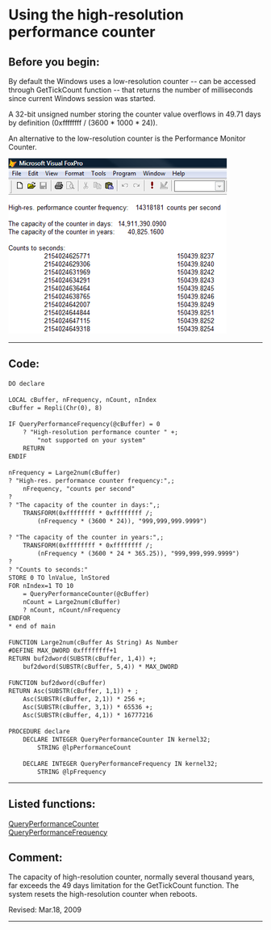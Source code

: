 <link rel="stylesheet" type="text/css" href="../css/win32api.css">  
<link rel="stylesheet" href="https://cdnjs.cloudflare.com/ajax/libs/font-awesome/4.7.0/css/font-awesome.min.css">

# Using the high-resolution performance counter

## Before you begin:
By default the Windows uses a low-resolution counter -- can be accessed through GetTickCount function -- that returns the number of milliseconds since current Windows session was started.   

A 32-bit unsigned number storing the counter value overflows in 49.71 days by definition (0xffffffff / (3600 * 1000 * 24)).   

An alternative to the low-resolution counter is the Performance Monitor Counter.   

![](../images/hirescounter.png)  
  
***  


## Code:
```foxpro  
DO declare

LOCAL cBuffer, nFrequency, nCount, nIndex
cBuffer = Repli(Chr(0), 8)

IF QueryPerformanceFrequency(@cBuffer) = 0
	? "High-resolution performance counter " +;
		"not supported on your system"
	RETURN
ENDIF

nFrequency = Large2num(cBuffer)
? "High-res. performance counter frequency:",;
	nFrequency, "counts per second"
?
? "The capacity of the counter in days:",;
	TRANSFORM(0xffffffff * 0xffffffff /;
		(nFrequency * (3600 * 24)), "999,999,999.9999")

? "The capacity of the counter in years:",;
	TRANSFORM(0xffffffff * 0xffffffff /;
		(nFrequency * (3600 * 24 * 365.25)), "999,999,999.9999")
?
? "Counts to seconds:"
STORE 0 TO lnValue, lnStored
FOR nIndex=1 TO 10
	= QueryPerformanceCounter(@cBuffer)
	nCount = Large2num(cBuffer)
	? nCount, nCount/nFrequency
ENDFOR
* end of main

FUNCTION Large2num(cBuffer As String) As Number
#DEFINE MAX_DWORD 0xffffffff+1
RETURN buf2dword(SUBSTR(cBuffer, 1,4)) +;
	buf2dword(SUBSTR(cBuffer, 5,4)) * MAX_DWORD

FUNCTION buf2dword(cBuffer)
RETURN Asc(SUBSTR(cBuffer, 1,1)) + ;
	Asc(SUBSTR(cBuffer, 2,1)) * 256 +;
	Asc(SUBSTR(cBuffer, 3,1)) * 65536 +;
	Asc(SUBSTR(cBuffer, 4,1)) * 16777216

PROCEDURE declare
	DECLARE INTEGER QueryPerformanceCounter IN kernel32;
		STRING @lpPerformanceCount

	DECLARE INTEGER QueryPerformanceFrequency IN kernel32;
		STRING @lpFrequency  
```  
***  


## Listed functions:
[QueryPerformanceCounter](../libraries/kernel32/QueryPerformanceCounter.md)  
[QueryPerformanceFrequency](../libraries/kernel32/QueryPerformanceFrequency.md)  

## Comment:
The capacity of high-resolution counter, normally several thousand years, far exceeds the 49 days limitation for the GetTickCount function. The system resets the high-resolution counter when reboots.  
  
Revised: Mar.18, 2009  
  
***  

